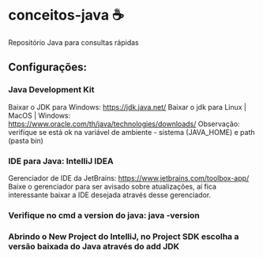 # conceitos-java  ☕️
Repositório Java para consultas rápidas

## Configurações:

### Java Development Kit
Baixar o JDK para Windows: https://jdk.java.net/ 
Baixar o jdk para Linux | MacOS | Windows: https://www.oracle.com/th/java/technologies/downloads/
Observação: verifique se está ok na variável de ambiente - sistema (JAVA_HOME) e path (pasta bin)

### IDE para Java: IntelliJ IDEA
Gerenciador de IDE da JetBrains: https://www.jetbrains.com/toolbox-app/
Baixe o gerenciador para ser avisado sobre atualizações, aí fica interessante baixar a IDE desejada através desse gerenciador.

### Verifique no cmd a version do java: java -version

### Abrindo o New Project do IntelliJ, no Project SDK escolha a versão baixada do Java através do add JDK

